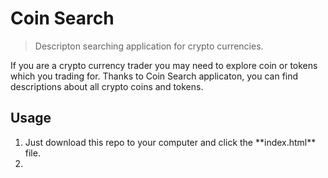 # Coin Search
>Descripton searching application for crypto currencies.

If you are a crypto currency trader you may need to explore coin or tokens which you trading for. Thanks to Coin Search applicaton, you can find descriptions about all crypto coins and tokens.

## Usage

<ol>

<li> Just download this repo to your computer and click the **index.html** file.
</li>

<li>

</li>
</ol>
